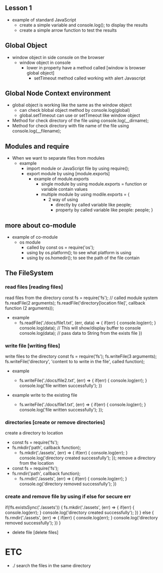 ## Lesson 1 
* example of standard JavaScript
    * create a simple variable and console.log(); to display the results
    * create a simple arrow function to test the results

## Global Object
* window object in side console on the browser
    * window object in console
        * lower in property have a method called [window is browser global object]
            * setTimeout method called working with alert Javascript

## Global Node Context environment
* global object is working like the same as the window object
    * can check blobal object method by console.log(global)
    * global.setTimeout can use or setTimeout like window object
* Method for check directory of the file using console.log(__dirname);
* Method for check directory with file name of the file using console.log(__filename);

## Modules and require
* When we want to separate files from modules
    * example
        * import module or JavaScript file by using require();
        * export module by using [module.exports]
            * example of module.exports
                * single module by using module.exports = function or variable contain values
                * multiple module by using modile.exports = {
                    * 2 way of using
                        * directly by called variable like people;
                        * property by called variable like people: people;
                }

## more about co-module
* example of co-module
    * os module
        * called by const os = require('os');
        * using by os.platform(); to see what platform is using
        * using by os.homedir(); to see the path of the file contain

## The FileSystem
### read files [reading files]
read files from the directory
const fs = require('fs'); // called module system
fs.readFile(2 arguments);
fs.readFile('directory[location file]', callback function (2 arguments));
* example
    * fs.readFile('./docs/file1.txt', (err, data) => {
        if(err) {
            console.log(err);
        }
        console.log(data); // This will show/display buffer to console
        console.log(data); // pass data to String from the exists file
    })

### write file [writing files]
write files to the directory
const fs = require('fs');
fs.writeFile(3 arguments);
fs.writeFile('directory', 'content to to write in the file', called function);
* example
    * fs.writeFile('./docs/file2.txt', (err) => {
        if(err) {
            console.log(err);
        }
        console.log('file written successfully');
    })

* example write to the existing file
    * fs.writeFile('./docs/file1.txt', (err) => {
        if(err) {
            console.log(err);
        }
        console.log('file written successfully');
    });

### directories [create or remove directories]
create a directory to location
* const fs = require('fs');
* fs.mkdir('path', callback function);
    * fs.mkdir('./assets', (err) => {
        if(err) {
            console.log(err);
        }
        console.log('directory created successfully');
    });
remove a directory from the location
* const fs = require('fs');
* fs.rmdir('path', callback function);
    * fs.rmdir('./assets', (err) => {
        if(err) {
            console.log(err);
        }
        console.og('directory removed successfully');
    })
### create and remove file by using if else for secure err
if(!fs.existsSync('./assets')) {
    fs.mkdir('./assets', (err) => {
        if(err) {
            console.log(err);
        }
        console.log('directory created successfully');
    })
} else {
    fs.rmdir('./assets', (err) => {
        if(err) {
            console.log(err);
        }
        console.log('directory removed successfully');
    })
}
* delete file [delete files]

# ETC
* ./ search the files in the same directory